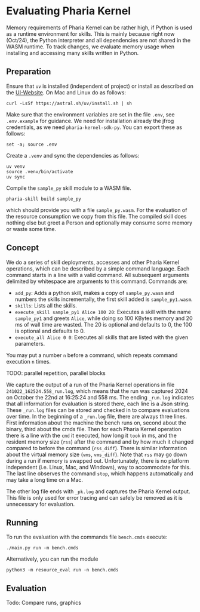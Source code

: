 # Evaluating Pharia Kernel

Memory requirements of Pharia Kernel can be rather high, if Python is used as a runtime environment for skills.
This is mainly because right now (Oct/24), the Python interpreter and all dependencies are not shared in the WASM runtime.
To track changes, we evaluate memory usage when installing and accessing many skills written in Python.

## Preparation

Ensure that `uv` is installed (independent of project) or install as described on the [UI-Website](https://docs.astral.sh/uv/).
On Mac and Linux do as follows:

```shell
curl -LsSf https://astral.sh/uv/install.sh | sh
```

Make sure that the environment variables are set in the file `.env`, see `.env.example` for guidance.
We need for installation already the jfrog credentials, as we need `pharia-kernel-sdk-py`.
You can export these as follows:

```shell
set -a; source .env
```

Create a `.venv` and sync the dependencies as follows:

```shell
uv venv
source .venv/bin/activate
uv sync
```

Compile the `sample_py` skill module to a WASM file.

```shell
pharia-skill build sample_py
```

which should provide you with a file `sample_py.wasm`.
For the evaluation of the resource consumption we copy from this file.
The compiled skill does nothing else but greet a Person and optionally may consume some memory or waste some time.

## Concept

We do a series of skill deployments, accesses and other Pharia Kernel operations,
which can be described by a simple command language.
Each command starts in a line with a valid command.
All subsequent arguments delimited by whitespace are arguments to this command.
Commands are:

* `add_py`: Adds a python skill, makes a copy of `sample_py.wasm` and numbers the skills
  incrementally, the first skill added is `sample_py1.wasm`.
* `skills`: Lists all the skills.
* `execute_skill sample_py1 Alice 100 20`: Executes a skill with the name `sample_py1` and
  greets `Alice`, while doing so 100 KBytes memory and 20 ms of wall time are wasted.
  The 20 is optional and defaults to 0, the 100 is optional and defaults to 0.
* `execute_all Alice 0 0`: Executes all skills that are listed with the given parameters.

You may put a number `n` before a command, which repeats command execution `n` times.

TODO: parallel repetition, parallel blocks

We capture the output of a run of the Pharia Kernel operations in file `241022_162524.558_run.log`,
which means that the run was captured 2024 on October the 22nd at 16:25:24 and 558 ms.
The ending `_run.log` indicates that all information for evaluation is stored there, each line is a Json string.
These `_run.log` files can be stored and checked in to compare evaluations over time.
In the beginning of a `_run.log` file, there are always three lines.
First information about the machine the bench runs on, second about the binary, third about the cmds file.
Then for each Pharia Kernel operation there is a line with the `cmd` it executed, how long it `took` in ms,
and the resident memory size (`rss`) after the command and by how much it changed compared to before the
command (`rss_diff`).
There is similar information about the virtual memory size (`vms`, `vms_diff`).
Note that `rss` may go down during a run if memory is swapped out. Unfortunately, there is no platform
independent (i.e. Linux, Mac, and Windows), way to accommodate for this.
The last line observes the command `stop`, which happens automatically and may take a long time on a Mac.

The other log file ends with `_pk.log` and captures the Pharia Kernel output.
This file is only used for error tracing and can safely be removed as it is unnecessary for evaluation.

## Running

To run the evaluation with the commands file `bench.cmds` execute:

```shell
./main.py run -m bench.cmds
```

Alternatively, you can run the module

```shell
python3 -m resource_eval run -n bench.cmds
```

## Evaluation

Todo: Compare runs, graphics
